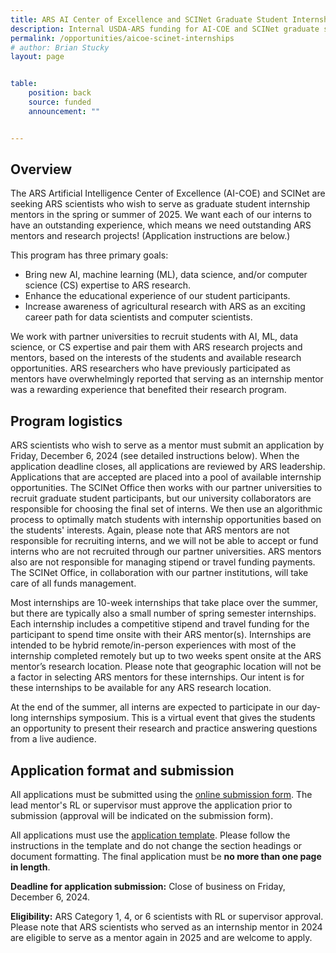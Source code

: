 ```yaml
---
title: ARS AI Center of Excellence and SCINet Graduate Student Internships Program (FY25)
description: Internal USDA-ARS funding for AI-COE and SCINet graduate student internships.
permalink: /opportunities/aicoe-scinet-internships
# author: Brian Stucky 
layout: page


table:
    position: back
    source: funded
    announcement: ""


---
```



## Overview

The ARS Artificial Intelligence Center of Excellence (AI-COE) and SCINet are seeking ARS scientists who wish to serve as graduate student internship mentors in the spring or summer of 2025. We want each of our interns to have an outstanding experience, which means we need outstanding ARS mentors and research projects! (Application instructions are below.) 

This program has three primary goals: 

* Bring new AI, machine learning (ML), data science, and/or computer science (CS) expertise to ARS research. 
* Enhance the educational experience of our student participants. 
* Increase awareness of agricultural research with ARS as an exciting career path for data scientists and computer scientists. 

We work with partner universities to recruit students with AI, ML, data science, or CS expertise and pair them with ARS research projects and mentors, based on the interests of the students and available research opportunities. ARS researchers who have previously participated as mentors have overwhelmingly reported that serving as an internship mentor was a rewarding experience that benefited their research program. 

## Program logistics
ARS scientists who wish to serve as a mentor must submit an application by Friday, December 6, 2024 (see detailed instructions below). When the application deadline closes, all applications are reviewed by ARS leadership. Applications that are accepted are placed into a pool of available internship opportunities. The SCINet Office then works with our partner universities to recruit graduate student participants, but our university collaborators are responsible for choosing the final set of interns. We then use an algorithmic process to optimally match students with internship opportunities based on the students' interests. Again, please note that ARS mentors are not responsible for recruiting interns, and we will not be able to accept or fund interns who are not recruited through our partner universities. ARS mentors also are not responsible for managing stipend or travel funding payments. The SCINet Office, in collaboration with our partner institutions, will take care of all funds management. 

Most internships are 10-week internships that take place over the summer, but there are typically also a small number of spring semester internships. Each internship includes a competitive stipend and travel funding for the participant to spend time onsite with their ARS mentor(s). Internships are intended to be hybrid remote/in-person experiences with most of the internship completed remotely but up to two weeks spent onsite at the ARS mentor’s research location. Please note that geographic location will not be a factor in selecting ARS mentors for these internships. Our intent is for these internships to be available for any ARS research location. 

At the end of the summer, all interns are expected to participate in our day-long internships symposium. This is a virtual event that gives the students an opportunity to present their research and practice answering questions from a live audience. 

## Application format and submission

All applications must be submitted using the [online submission form](https://forms.office.com/g/ZMY46KTQnT). The lead mentor's RL or supervisor must approve the application prior to submission (approval will be indicated on the submission form). 

All applications must use the [application template](https://usdagcc.sharepoint.com/:w:/s/REE-ARS-SCINetOffice/EQaVFicsiVZAphaYty7Sh7EBeb-UKo3qQ1hVyybwk3jIBQ). Please follow the instructions in the template and do not change the section headings or document formatting. The final application must be **no more than one page in length**. 
 
**Deadline for application submission:** Close of business on Friday, December 6, 2024.
 
**Eligibility:** ARS Category 1, 4, or 6 scientists with RL or supervisor approval. Please note that ARS scientists who served as an internship mentor in 2024 are eligible to serve as a mentor again in 2025 and are welcome to apply. 
